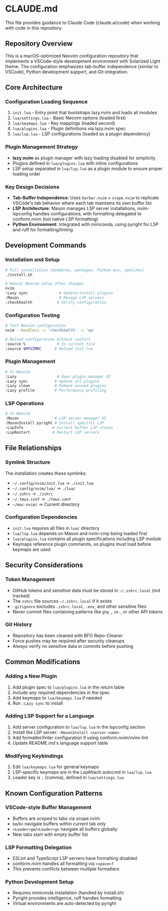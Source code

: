# CLAUDE.md

This file provides guidance to Claude Code (claude.ai/code) when working with code in this repository.

## Repository Overview

This is a macOS-optimized Neovim configuration repository that implements a VSCode-style development environment with Solarized Light theme. The configuration emphasizes tab-buffer independence (similar to VSCode), Python development support, and Git integration.

## Core Architecture

### Configuration Loading Sequence
1. `init.lua` - Entry point that bootstraps lazy.nvim and loads all modules
2. `lua/settings.lua` - Basic Neovim options (loaded first)
3. `lua/keymaps.lua` - Key mappings (loaded second)
4. `lua/plugins.lua` - Plugin definitions via lazy.nvim spec
5. `lua/lsp.lua` - LSP configurations (loaded as a plugin dependency)

### Plugin Management Strategy
- **lazy.nvim** as plugin manager with lazy loading disabled for simplicity
- Plugins defined in `lua/plugins.lua` with inline configurations
- LSP setup separated in `lua/lsp.lua` as a plugin module to ensure proper loading order

### Key Design Decisions
- **Tab-Buffer Independence**: Uses `barbar.nvim` + `scope.nvim` to replicate VSCode's tab behavior where each tab maintains its own buffer list
- **LSP Architecture**: Mason manages LSP server installations, nvim-lspconfig handles configurations, with formatting delegated to conform.nvim (not native LSP formatting)
- **Python Environment**: Integrated with miniconda, using pyright for LSP and ruff for formatting/linting

## Development Commands

### Installation and Setup
```bash
# Full installation (Homebrew, packages, Python env, symlinks)
./install.sh

# Manual Neovim setup after changes
nvim
:Lazy sync              # Update/install plugins
:Mason                  # Manage LSP servers
:checkhealth           # Verify configuration
```

### Configuration Testing
```bash
# Test Neovim configuration
nvim --headless -c 'checkhealth' -c 'qa'

# Reload configuration without restart
:source %              # In current file
:source $MYVIMRC      # Reload init.lua
```

### Plugin Management
```bash
# In Neovim
:Lazy                  # Open plugin manager UI
:Lazy sync            # Update all plugins
:Lazy clean           # Remove unused plugins
:Lazy profile         # Performance profiling
```

### LSP Operations
```bash
# In Neovim
:Mason                # LSP server manager UI
:MasonInstall pyright # Install specific LSP
:LspInfo             # Current buffer LSP status
:LspRestart          # Restart LSP servers
```

## File Relationships

### Symlink Structure
The installation creates these symlinks:
- `~/.config/nvim/init.lua` → `./init.lua`
- `~/.config/nvim/lua/` → `./lua/`
- `~/.zshrc` → `./zshrc`
- `~/.tmux.conf` → `./tmux.conf`
- `~/mac-nvim/` → Current directory

### Configuration Dependencies
- `init.lua` requires all files in `lua/` directory
- `lua/lsp.lua` depends on Mason and nvim-cmp being loaded first
- `lua/plugins.lua` contains all plugin specifications including LSP module
- Keymaps reference plugin commands, so plugins must load before keymaps are used

## Security Considerations

### Token Management
- GitHub tokens and sensitive data must be stored in `~/.zshrc.local` (not tracked)
- The `zshrc` file sources `~/.zshrc.local` if it exists
- `.gitignore` excludes `.zshrc.local`, `.env`, and other sensitive files
- Never commit files containing patterns like `ghp_`, `sk-`, or other API tokens

### Git History
- Repository has been cleaned with BFG Repo-Cleaner
- Force pushes may be required after security cleanups
- Always verify no sensitive data in commits before pushing

## Common Modifications

### Adding a New Plugin
1. Add plugin spec to `lua/plugins.lua` in the return table
2. Include any required dependencies in the spec
3. Add keymaps to `lua/keymaps.lua` if needed
4. Run `:Lazy sync` to install

### Adding LSP Support for a Language
1. Add server configuration to `lua/lsp.lua` in the lspconfig section
2. Install the LSP server: `:MasonInstall <server-name>`
3. Add formatter/linter configuration if using conform.nvim/nvim-lint
4. Update README.md's language support table

### Modifying Keybindings
1. Edit `lua/keymaps.lua` for general keymaps
2. LSP-specific keymaps are in the LspAttach autocmd in `lua/lsp.lua`
3. Leader key is `,` (comma), defined in `lua/settings.lua`

## Known Configuration Patterns

### VSCode-style Buffer Management
- Buffers are scoped to tabs via scope.nvim
- `bm`/`bn` navigate buffers within current tab only
- `<Leader>gm`/`<Leader>gn` navigate all buffers globally
- New tabs start with empty buffer list

### LSP Formatting Delegation
- ESLint and TypeScript LSP servers have formatting disabled
- conform.nvim handles all formatting via `<space>f`
- This prevents conflicts between multiple formatters

### Python Development Setup
- Requires miniconda installation (handled by install.sh)
- Pyright provides intelligence, ruff handles formatting
- Virtual environments are auto-detected by pyright